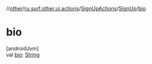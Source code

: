 //[other](../../../../index.md)/[ru.surf.other.ui.actions](../../index.md)/[SignUpActions](../index.md)/[SignUp](index.md)/[bio](bio.md)

# bio

[androidJvm]\
val [bio](bio.md): [String](https://kotlinlang.org/api/latest/jvm/stdlib/kotlin/-string/index.html)
